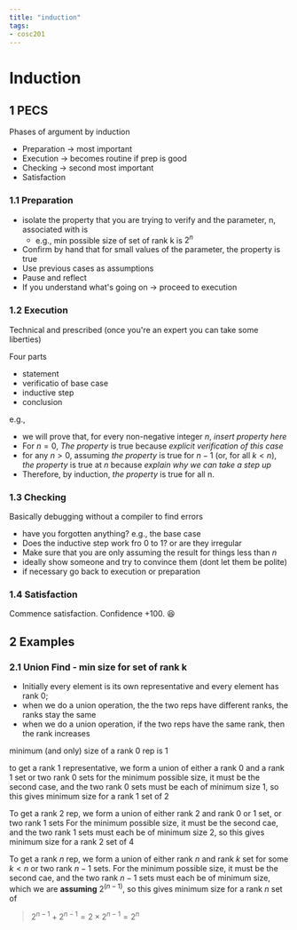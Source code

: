 ```yaml
---
title: "induction"
tags: 
- cosc201
---
```


# Induction
## 1 PECS
Phases of argument by induction

- Preparation -> most important
- Execution -> becomes routine if prep is good
- Checking -> second most important
- Satisfaction

### 1.1 Preparation
- isolate the property that you are trying to verify and the parameter, n, associated with is
	- e.g., min possible size of set of rank k is $2^n$
- Confirm by hand that for small values of the parameter, the property is true
- Use previous cases as assumptions
- Pause and reflect
- If you understand what's going on -> proceed to execution

### 1.2 Execution
Technical and prescribed (once you're an expert you can take some liberties)

Four parts
- statement
- verificatio of base case
- inductive step
- conclusion

e.g., 
- we will prove that, for every non-negative integer $n$, *insert property here*
- For $n = 0$, *The property* is true because *explicit verification of this case*
- for any $n > 0$, assuming *the property*  is true for $n-1$ (or, for all $k < n$), *the property* is true at $n$ because *explain why we can take a step up*
- Therefore, by induction, *the property* is true for all n.

### 1.3 Checking
Basically debugging without a compiler to find errors
- have you forgotten anything? e.g., the base case
- Does the inductive step work fro  0 to 1? or are they irregular
- Make sure that you are only assuming the result for things less than $n$
- ideally show someone and try to convince them (dont let them be polite)
- if necessary go back to execution or preparation

### 1.4 Satisfaction
Commence satisfaction.
Confidence +100. 😆

## 2 Examples
### 2.1 Union Find - min size for set of rank k

- Initially every element is its own representative and every element has rank 0;
- when we do a union operation, the the two reps have different ranks, the ranks stay the same
- when we do a union operation, if the two reps have the same rank, then the rank increases

minimum (and only) size of a rank 0 rep is 1

to get a rank 1 representative, we form a union of either a rank 0 and a rank 1 set or two rank 0 sets
for the minimum possible size, it must be the second case, and the two rank 0 sets must be each of minimum size 1, so this gives minimum size for a rank 1 set of 2

To get a rank 2 rep, we form a union of either rank 2 and rank 0 or 1 set, or two rank 1 sets
For the minimum possible size, it must be the second cae, and the two rank 1 sets must each be of minimum size 2, so this gives minimum size for a rank 2 set of 4

To get a rank $n$ rep, we form a union of either rank $n$ and rank $k$ set for some $k<n$ or two rank $n-1$ sets.
For the minimum possible size, it must be the second cae, and the two rank $n-1$ sets must each be of minimum size, which we are **assuming** $2^(n-1)$, so this gives minimum size for a rank $n$ set of

> $2^{n-1} + 2^{n-1} = 2\times2^{n-1} = 2^n$

